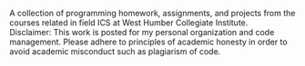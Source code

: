 A collection of programming homework, assignments, and projects from the courses related in field ICS at West Humber Collegiate Institute.
<br>
Disclaimer: This work is posted for my personal organization and code management. Please adhere to principles of academic honesty in order to avoid academic misconduct such as plagiarism of code.
